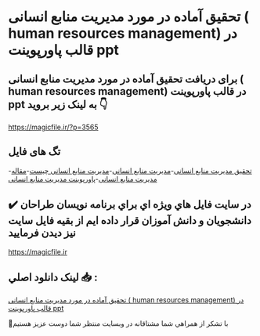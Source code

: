 # تحقیق آماده در مورد مدیریت منابع انسانی ( human resources management) در قالب پاورپوینت ppt

## برای دریافت تحقیق آماده در مورد مدیریت منابع انسانی ( human resources management) در قالب پاورپوینت ppt به لینک زیر بروید 👇

https://magicfile.ir/?p=3565

## تگ های فایل

-[تحقیق مدیریت منابع انسانی](https://magicfile.ir/product/%d8%aa%d8%ad%d9%82%db%8c%d9%82-%d9%85%d8%af%db%8c%d8%b1%db%8c%d8%aa-%d9%85%d9%86%d8%a7%d8%a8%d8%b9-%d8%a7%d9%86%d8%b3%d8%a7%d9%86%db%8c-%d9%be%d8%a7%d9%88%d8%b1%d9%be%d9%88%db%8c%d9%86%d8%aa/)-[مدیریت منابع انسانی](https://magicfile.ir/product/%d8%aa%d8%ad%d9%82%db%8c%d9%82-%d9%85%d8%af%db%8c%d8%b1%db%8c%d8%aa-%d9%85%d9%86%d8%a7%d8%a8%d8%b9-%d8%a7%d9%86%d8%b3%d8%a7%d9%86%db%8c-%d9%be%d8%a7%d9%88%d8%b1%d9%be%d9%88%db%8c%d9%86%d8%aa/)-[مدیریت منابع انسانی چیست](https://magicfile.ir/product/%d8%aa%d8%ad%d9%82%db%8c%d9%82-%d9%85%d8%af%db%8c%d8%b1%db%8c%d8%aa-%d9%85%d9%86%d8%a7%d8%a8%d8%b9-%d8%a7%d9%86%d8%b3%d8%a7%d9%86%db%8c-%d9%be%d8%a7%d9%88%d8%b1%d9%be%d9%88%db%8c%d9%86%d8%aa/)-[مقاله مدیریت منابع انسانی](https://magicfile.ir/product/%d8%aa%d8%ad%d9%82%db%8c%d9%82-%d9%85%d8%af%db%8c%d8%b1%db%8c%d8%aa-%d9%85%d9%86%d8%a7%d8%a8%d8%b9-%d8%a7%d9%86%d8%b3%d8%a7%d9%86%db%8c-%d9%be%d8%a7%d9%88%d8%b1%d9%be%d9%88%db%8c%d9%86%d8%aa/)-[پاورپوینت مدیریت منابع انسانی](https://magicfile.ir/product/%d8%aa%d8%ad%d9%82%db%8c%d9%82-%d9%85%d8%af%db%8c%d8%b1%db%8c%d8%aa-%d9%85%d9%86%d8%a7%d8%a8%d8%b9-%d8%a7%d9%86%d8%b3%d8%a7%d9%86%db%8c-%d9%be%d8%a7%d9%88%d8%b1%d9%be%d9%88%db%8c%d9%86%d8%aa/)

## ✔️ در سايت فايل هاي ويژه اي براي برنامه نويسان طراحان دانشجويان و دانش آموزان قرار داده ايم از بقيه فايل سايت نيز ديدن فرماييد

https://magicfile.ir


## لينک دانلود اصلي 📥 :

[تحقیق آماده در مورد مدیریت منابع انسانی ( human resources management) در قالب پاورپوینت ppt](https://magicfile.ir/product/%d8%aa%d8%ad%d9%82%db%8c%d9%82-%d9%85%d8%af%db%8c%d8%b1%db%8c%d8%aa-%d9%85%d9%86%d8%a7%d8%a8%d8%b9-%d8%a7%d9%86%d8%b3%d8%a7%d9%86%db%8c-%d9%be%d8%a7%d9%88%d8%b1%d9%be%d9%88%db%8c%d9%86%d8%aa/) 


🙏با تشکر از همراهي شما مشتاقانه در وبسایت منتظر شما دوست عزیز هستیم

